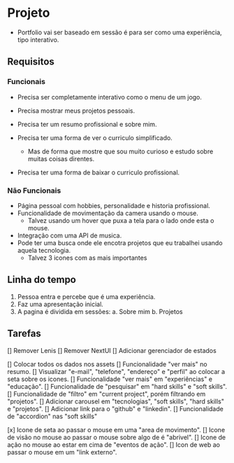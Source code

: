 # Projeto

* Portfolio vai ser baseado em sessão é para ser como uma experiência, tipo interativo.

## Requisitos

### Funcionais
* Precisa ser completamente interativo como o menu de um jogo.

* Precisa mostrar meus projetos pessoais.
* Precisa ter um resumo profissional e sobre mim.
* Precisa ter uma forma de ver o curriculo simplificado.
  * Mas de forma que mostre que sou muito curioso e 
    estudo sobre muitas coisas direntes.
* Precisa ter uma forma de baixar o curriculo profissional.

### Não Funcionais
* Página pessoal com hobbies, personalidade e historia profissional.
* Funcionalidade de movimentação da camera usando o mouse.
  - Talvez usando um hover que puxa a tela para o lado onde esta o mouse.
* Integração com uma API de musica.
* Pode ter uma busca onde ele encotra projetos que eu trabalhei usando aquela tecnologia.
  - Talvez 3 icones com as mais importantes

## Linha do tempo

1. Pessoa entra e percebe que é uma experiência.
2. Faz uma apresentação inicial.
3. A pagina é dividida em sessões:
  a. Sobre mim
  b. Projetos


## Tarefas

[] Remover Lenis
[] Remover NextUI
[] Adicionar gerenciador de estados

[] Colocar todos os dados nos assets
[] Funcionalidade "ver mais" no resumo.
[] Visualizar "e-mail", "telefone", "endereço" e "perfil" ao colocar a seta sobre os icones.
[] Funcionalidade "ver mais" em "experiências" e "educação".
[] Funcionalidade de "pesquisar" em "hard skills" e "soft skills".
[] Funcionalidade de "filtro" em "current project", porém filtrando em "projetos".
[] Adicionar carousel em "tecnologias", "soft skills", "hard skills" e "projetos".
[] Adicionar link para o "github" e "linkedin".
[] Funcionalidade de "accordion" nas "soft skills"

[x] Icone de seta ao passar o mouse em uma "area de movimento".
[] Icone de visão no mouse ao passar o mouse sobre algo de é "abrivel".
[] Icone de ação no mouse ao estar em cima de "eventos de ação".
[] Icon de web ao passar o mouse em um "link externo".

